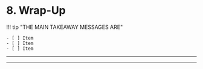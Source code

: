 <!--
CO_OP_TRANSLATOR_METADATA:
{
  "original_hash": "ef7f514ede16a170411752b56bedaa5a",
  "translation_date": "2025-09-25T02:07:35+00:00",
  "source_file": "workshop/docs/instructions/7-Wrap-up.md",
  "language_code": "en"
}
-->
# 8. Wrap-Up

!!! tip "THE MAIN TAKEAWAY MESSAGES ARE"

    - [ ] Item
    - [ ] Item
    - [ ] Item

---

---

